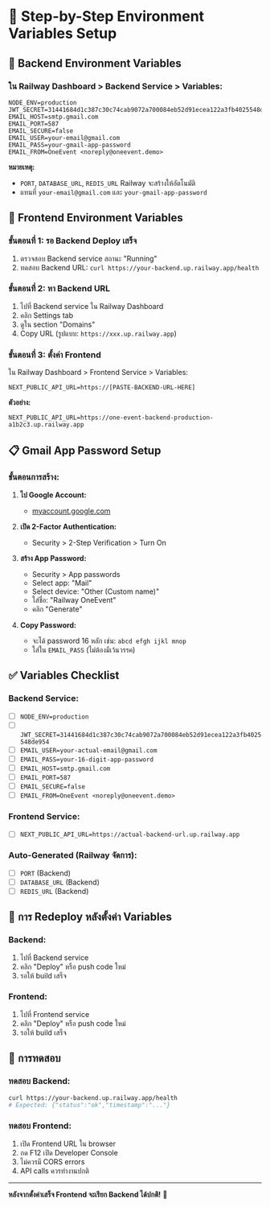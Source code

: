# 📝 Step-by-Step Environment Variables Setup

## 🔧 Backend Environment Variables

### ใน Railway Dashboard > Backend Service > Variables:

```
NODE_ENV=production
JWT_SECRET=31441684d1c387c30c74cab9072a700084eb52d91ecea122a3fb4025548de954
EMAIL_HOST=smtp.gmail.com
EMAIL_PORT=587
EMAIL_SECURE=false
EMAIL_USER=your-email@gmail.com
EMAIL_PASS=your-gmail-app-password
EMAIL_FROM=OneEvent <noreply@oneevent.demo>
```

**หมายเหตุ:** 
- `PORT`, `DATABASE_URL`, `REDIS_URL` Railway จะสร้างให้อัตโนมัติ
- แทนที่ `your-email@gmail.com` และ `your-gmail-app-password`

## 🎨 Frontend Environment Variables  

### ขั้นตอนที่ 1: รอ Backend Deploy เสร็จ
1. ตรวจสอบ Backend service สถานะ "Running"
2. ทดสอบ Backend URL: `curl https://your-backend.up.railway.app/health`

### ขั้นตอนที่ 2: หา Backend URL
1. ไปที่ Backend service ใน Railway Dashboard
2. คลิก Settings tab
3. ดูใน section "Domains"
4. Copy URL (รูปแบบ: `https://xxx.up.railway.app`)

### ขั้นตอนที่ 3: ตั้งค่า Frontend
ใน Railway Dashboard > Frontend Service > Variables:

```
NEXT_PUBLIC_API_URL=https://[PASTE-BACKEND-URL-HERE]
```

**ตัวอย่าง:**
```
NEXT_PUBLIC_API_URL=https://one-event-backend-production-a1b2c3.up.railway.app
```

## 📋 Gmail App Password Setup

### ขั้นตอนการสร้าง:

1. **ไป Google Account:**
   - [myaccount.google.com](https://myaccount.google.com)

2. **เปิด 2-Factor Authentication:**
   - Security > 2-Step Verification > Turn On

3. **สร้าง App Password:**
   - Security > App passwords
   - Select app: "Mail" 
   - Select device: "Other (Custom name)"
   - ใส่ชื่อ: "Railway OneEvent"
   - คลิก "Generate"

4. **Copy Password:**
   - จะได้ password 16 หลัก เช่น: `abcd efgh ijkl mnop`
   - ใส่ใน `EMAIL_PASS` (ไม่ต้องมีเว้นวรรค)

## ✅ Variables Checklist

### Backend Service:
- [ ] `NODE_ENV=production`
- [ ] `JWT_SECRET=31441684d1c387c30c74cab9072a700084eb52d91ecea122a3fb4025548de954`
- [ ] `EMAIL_USER=your-actual-email@gmail.com`
- [ ] `EMAIL_PASS=your-16-digit-app-password`
- [ ] `EMAIL_HOST=smtp.gmail.com`
- [ ] `EMAIL_PORT=587`
- [ ] `EMAIL_SECURE=false`
- [ ] `EMAIL_FROM=OneEvent <noreply@oneevent.demo>`

### Frontend Service:
- [ ] `NEXT_PUBLIC_API_URL=https://actual-backend-url.up.railway.app`

### Auto-Generated (Railway จัดการ):
- [ ] `PORT` (Backend)
- [ ] `DATABASE_URL` (Backend)
- [ ] `REDIS_URL` (Backend)

## 🔄 การ Redeploy หลังตั้งค่า Variables

### Backend:
1. ไปที่ Backend service
2. คลิก "Deploy" หรือ push code ใหม่
3. รอให้ build เสร็จ

### Frontend:
1. ไปที่ Frontend service  
2. คลิก "Deploy" หรือ push code ใหม่
3. รอให้ build เสร็จ

## 🧪 การทดสอบ

### ทดสอบ Backend:
```bash
curl https://your-backend.up.railway.app/health
# Expected: {"status":"ok","timestamp":"..."}
```

### ทดสอบ Frontend:
1. เปิด Frontend URL ใน browser
2. กด F12 เปิด Developer Console
3. ไม่ควรมี CORS errors
4. API calls ควรทำงานปกติ

---

**หลังจากตั้งค่าเสร็จ Frontend จะเรียก Backend ได้ปกติ!** 🎉
